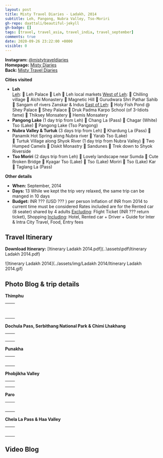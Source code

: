 ```yaml
---
layout: post
title: Misty Travel Diaries - Ladakh, 2014
subtitle: Leh, Pangong, Nubra Valley, Tso-Moriri 
gh-repo: daattali/beautiful-jekyll
gh-badge: []
tags: [travel, travel_asia, travel_india, travel_september]
comments: true
date: 2020-09-26 23:22:00 +0000
visible: 0
---
```


**Instagram:** [@mistytraveldiaries](https://www.instagram.com/mistytraveldiaries/)                
**Homepage:** [Misty Diaries](https://tarunpreetkaur.com/)                
**Back:** [Misty Travel Diaries](https://tarunpreetkaur.com/Misty-Travel-Diaries.html)



**Cities visited**

* **Leh**<br /><u>Leh</u>:
 Leh Palace
   Leh 
   Leh local markets
  <u>West of Leh</u>:
   Chilling village
 Alchi Monastery
   Magnetic Hill
   Gurudwara Shri Pathar Sahib
   Sangam of rivers Zanskar & Indus
  <u>East of Leh</u>:
   Holy Fish Pond @ Shey Palace
   Shey Palace
   Druk Padma Karpo School (of 3-Idiots fame)
   Thiksey Monsatery
   Hemis Monsatery
* **Pangong Lake** (1 day trip from Leh)
   Chang La (Pass)
   Chagar (White) Tso (Lake)
   Pangong Lake (Tso Pangong)
* **Nubra Valley & Turtuk** (3 days trip from Leh)
   Khardung La (Pass)
   Panamik Hot Spring along Nubra river
   Yarab Tso (Lake)<br /> Turtuk Village along Shyok River (1 day trip from Nubra Valley)
   Two Humped Camels
   Diskit Monastry
   Sandunes
   Trek down to Shyok Riverside
* **Tso Moriri** (2 days trip from Leh)
   Lovely landscape near Sumda
   Cute Broken Bridge
   Kyagar Tso (Lake)
   Tso (Lake) Moriri
   Tso (Lake) Kar
   Taglang La (Pass)

**Other details**

* **When:** September, 2014
* **Days:** 13
   While we kept the trip very relaxed, the same trip can be manged in 10 days
* **Budget:** INR ??? (USD ??? ) per person
   Inflation of INR from 2014 to current time must be considered
   Rates included are for the Rented car (8 seater) shared by 4 adults
   <u>Excluding</u>: Flight Ticket (INR ??? return ticket), Shopping 
   <u>Including</u>: Hotel, Rented car + Driver + Guide for Inter & Intra City Travel, Food, Entry fees



## Travel Itinerary

**Download Itinerary:**    [Itinerary Ladakh 2014.pdf](..\assets\pdf\Itinerary Ladakh 2014.pdf) 

![Itinerary Ladakh 2014](../assets/img/Ladakh 2014/Itinerary Ladakh 2014.gif)



## Photo Blog & trip details

**Thimphu**

|      |      |
| :--- | ---- |
|      |      |
|      |      |
|      |      |
|      |      |
|      |      |
|      |      |
|      |      |
|      |      |



**Dochula Pass, Serbithang National Park & Chimi Lhakhang**

|      |      |
| :--- | :--- |
|      |      |
|      |      |
|      |      |
|      |      |

**Punakha**

|      |      |
| :--- | :--- |
|      |      |
|      |      |
|      |      |
|      |      |
|      |      |



**Phobjikha Valley**

|      |      |
| :--- | :--- |
|      |      |
|      |      |
|      |      |



**Paro**

|      |      |
| :--- | :--- |
|      |      |
|      |      |
|      |      |
|      |      |
|      |      |



**Chela La Pass & Haa Valley**

|      |      |
| :--- | :--- |
|      |      |
|      |      |
|      |      |
|      |      |
|      |      |





## Video Blog



